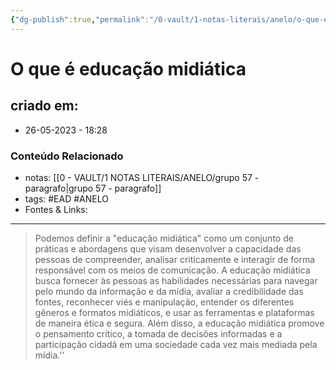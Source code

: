 ```yaml
---
{"dg-publish":true,"permalink":"/0-vault/1-notas-literais/anelo/o-que-e-educacao-midiatica/","tags":["EAD","ANELO"],"dgHomeLink":true,"dgShowLocalGraph":true,"dgShowFileTree":true,"dgEnableSearch":true}
---
```


# O que é educação midiática

## criado em: 
-  26-05-2023 - 18:28

### Conteúdo Relacionado
- notas: [[0 - VAULT/1 NOTAS LITERAIS/ANELO/grupo 57 - paragrafo\|grupo 57 - paragrafo]]
- tags: #EAD #ANELO 
- Fontes & Links: 

---

>Podemos definir a "educação midiática" como um conjunto de práticas e abordagens que visam desenvolver a capacidade das pessoas de compreender, analisar criticamente e interagir de forma responsável com os meios de comunicação. A educação midiática busca fornecer às pessoas as habilidades necessárias para navegar pelo mundo da informação e da mídia, avaliar a credibilidade das fontes, reconhecer viés e manipulação, entender os diferentes gêneros e formatos midiáticos, e usar as ferramentas e plataformas de maneira ética e segura. Além disso, a educação midiática promove o pensamento crítico, a tomada de decisões informadas e a participação cidadã em uma sociedade cada vez mais mediada pela mídia.''